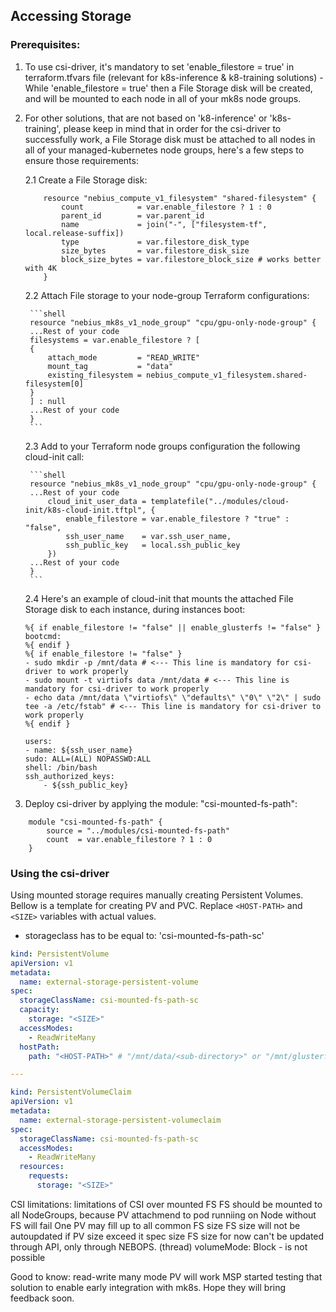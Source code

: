 ## Accessing Storage

### Prerequisites:

1. To use csi-driver, it's mandatory to set 'enable_filestore = true' in terraform.tfvars file (relevant for k8s-inference & k8-training solutions) - While 'enable_filestore = true' then a File Storage disk will be created, and will be mounted to each node in all of your mk8s node groups.
2. For other solutions, that are not based on 'k8-inference' or 'k8s-training', please keep in mind that in order for the csi-driver to successfully work, a File Storage disk must be attached to all nodes in all of your managed-kubernetes node groups, here's a few steps to ensure those requirements:

    2.1 Create a File Storage disk:
    
    ```shell
        resource "nebius_compute_v1_filesystem" "shared-filesystem" {
            count            = var.enable_filestore ? 1 : 0
            parent_id        = var.parent_id
            name             = join("-", ["filesystem-tf", local.release-suffix])
            type             = var.filestore_disk_type
            size_bytes       = var.filestore_disk_size
            block_size_bytes = var.filestore_block_size # works better with 4K
        }
    ```
    2.2 Attach File storage to your node-group Terraform configurations:
   
        ```shell
        resource "nebius_mk8s_v1_node_group" "cpu/gpu-only-node-group" {
        ...Rest of your code
        filesystems = var.enable_filestore ? [
        {
            attach_mode         = "READ_WRITE"
            mount_tag           = "data"
            existing_filesystem = nebius_compute_v1_filesystem.shared-filesystem[0]
        }
        ] : null
        ...Rest of your code
        }
        ```
    2.3 Add to your Terraform node groups configuration the following cloud-init call:
   
        ```shell
        resource "nebius_mk8s_v1_node_group" "cpu/gpu-only-node-group" {
        ...Rest of your code
            cloud_init_user_data = templatefile("../modules/cloud-init/k8s-cloud-init.tftpl", {
                enable_filestore = var.enable_filestore ? "true" : "false",
                ssh_user_name    = var.ssh_user_name,
                ssh_public_key   = local.ssh_public_key
            })
        ...Rest of your code
        }
        ```
    2.4 Here's an example of cloud-init that mounts the attached File Storage disk to each instance, during instances boot:
   
    ```shell
    %{ if enable_filestore != "false" || enable_glusterfs != "false" }
    bootcmd:
    %{ endif }
    %{ if enable_filestore != "false" }
    - sudo mkdir -p /mnt/data # <--- This line is mandatory for csi-driver to work properly
    - sudo mount -t virtiofs data /mnt/data # <--- This line is mandatory for csi-driver to work properly
    - echo data /mnt/data \"virtiofs\" \"defaults\" \"0\" \"2\" | sudo tee -a /etc/fstab" # <--- This line is mandatory for csi-driver to work properly
    %{ endif }

    users:
    - name: ${ssh_user_name}
    sudo: ALL=(ALL) NOPASSWD:ALL
    shell: /bin/bash
    ssh_authorized_keys:
        - ${ssh_public_key}
    ```

    
4. Deploy csi-driver by applying the module: "csi-mounted-fs-path":
```shell
    module "csi-mounted-fs-path" {
        source = "../modules/csi-mounted-fs-path"
        count  = var.enable_filestore ? 1 : 0
    }
```


### Using the csi-driver
Using mounted storage requires manually creating Persistent Volumes. Bellow is a template for creating PV and PVC.
Replace `<HOST-PATH>` and `<SIZE>` variables with actual values.
* storageclass has to be equal to: 'csi-mounted-fs-path-sc'

```yaml
kind: PersistentVolume
apiVersion: v1
metadata:
  name: external-storage-persistent-volume
spec:
  storageClassName: csi-mounted-fs-path-sc
  capacity:
    storage: "<SIZE>"
  accessModes:
    - ReadWriteMany
  hostPath:
    path: "<HOST-PATH>" # "/mnt/data/<sub-directory>" or "/mnt/glusterfs/<sub-directory>"

---

kind: PersistentVolumeClaim
apiVersion: v1
metadata:
  name: external-storage-persistent-volumeclaim
spec:
  storageClassName: csi-mounted-fs-path-sc
  accessModes:
    - ReadWriteMany
  resources:
    requests:
      storage: "<SIZE>"
```


CSI limitations:
limitations of CSI over mounted FS
FS should be mounted to all NodeGroups, because PV attachmend to pod runniing on Node without FS will fail
One PV may fill up to all common FS size
FS size will not be autoupdated if PV size exceed it spec size
FS size for now can't be updated through API, only through NEBOPS. (thread)
volumeMode: Block  - is not possible

Good to know:
read-write many mode PV will work
MSP started testing that solution to enable early integration with mk8s. Hope they will bring feedback soon.
